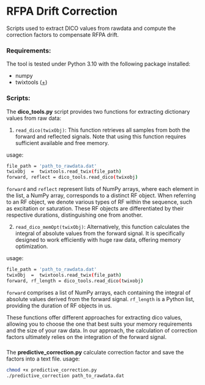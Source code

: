 
# RFPA Drift Correction
Scripts used to extract DICO values from rawdata and compute the correction factors to compensate RFPA drift. 

### Requirements:
The tool is tested under Python 3.10 with the following package installed:

 - numpy
 - twixtools ([+](https://github.com/pehses/twixtools))

### Scripts:
The **dico_tools.py** script provides two functions for extracting dictionary values from raw data:

1) `read_dico(twixObj)`: This function retrieves all samples from both the forward and reflected signals. Note that using this function requires sufficient available and free memory.

usage:
```bash
file_path = 'path_to_rawdata.dat'
twixObj  =  twixtools.read_twix(file_path)
forward, reflect = dico_tools.read_dico(twixobj)
```
`forward` and `reflect` represent lists of NumPy arrays, where each element in the list, a NumPy array, corresponds to a distinct RF object. When referring to an RF object, we denote various types of RF within the sequence, such as excitation or saturation. These RF objects are differentiated by their respective durations, distinguishing one from another.


2) `read_dico_memOpt(twixObj)`: Alternatively, this function calculates the integral of absolute values from the forward signal. It is specifically designed to work efficiently with huge raw data, offering memory optimization.

usage:
```bash
file_path = 'path_to_rawdata.dat'
twixObj  =  twixtools.read_twix(file_path)
forward, rf_length = dico_tools.read_dico(twixobj)
```
`forward` comprises a list of NumPy arrays, each containing the integral of absolute values derived from the forward signal. `rf_length` is a Python list, providing the duration of RF objects in us.

These functions offer different approaches for extracting dico values, allowing you to choose the one that best suits your memory requirements and the size of your raw data. In our approach, the calculation of correction factors ultimately relies on the integration of the forward signal. 

### 
The **predictive_correction.py** calculate correction factor and save the factors into a text file.
usage:
```bash
chmod +x predictive_correction.py
./predictive_correction path_to_rawdata.dat
```
